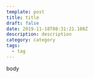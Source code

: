 ```yaml
---
template: post
title: title
draft: false
date: 2019-11-18T08:31:21.108Z
description: description
category: category
tags:
  - tag
---
```

body
